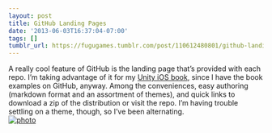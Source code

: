 ```yaml
---
layout: post
title: GitHub Landing Pages
date: '2013-06-03T16:37:04-07:00'
tags: []
tumblr_url: https://fugugames.tumblr.com/post/110612480801/github-landing-pages
---
```

A really cool feature of GitHub is the landing page that’s provided with each repo. I’m taking advantage of it for my [Unity iOS book](http://learnunity4.com/), since I have the book examples on GitHub, anyway. Among the conveniences, easy authoring (markdown format and an assortment of themes), and quick links to download a zip of the distribution or visit the repo. I’m having trouble settling on a theme, though, so I’ve been alternating.  
[![photo](http://itshardtofondlepenguins.com/wp-content/uploads/2013/06/photo.png)](http://itshardtofondlepenguins.com/wp-content/uploads/2013/06/photo.png)

